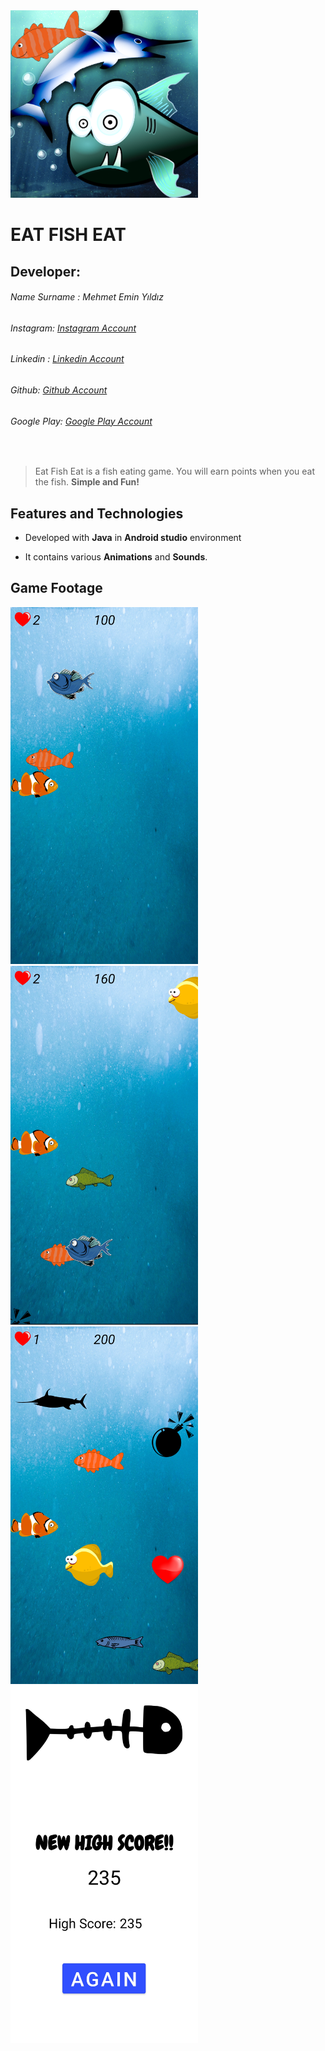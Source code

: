 <img src="https://github.com/mehmeteminyildiz/EatFishEat_Game/blob/main/SimpleFishGame_v2.png?raw=true" width="300"/>

# EAT FISH EAT
## Developer:
###### Name Surname : Mehmet Emin Yıldız
###### Instagram: [Instagram Account]
###### Linkedin : [Linkedin Account]
###### Github: [Github Account]
###### Google Play: [Google Play Account] 
&nbsp;
> Eat Fish Eat is a fish eating game. You will earn points when you eat the fish.
**Simple and Fun!**

## Features and Technologies
* Developed with **Java** in __Android studio__ environment
* It contains various **Animations** and **Sounds**.

   [Instagram Account]: <https://www.instagram.com/yldz.mehmetemin/>
   [Github Account]: <https://github.com/mehmeteminyildiz>
   [Linkedin Account]: <https://www.linkedin.com/in/yildizmehmetemin/>
   [Google Play Account]: <https://play.google.com/store/apps/dev?id=6782363722261399622>
   

## Game Footage
<img src="https://github.com/mehmeteminyildiz/EatFishEat_Game/blob/main/ss/ss1.jpg?raw=true" width="300"/>
<img src="https://github.com/mehmeteminyildiz/EatFishEat_Game/blob/main/ss/ss2.jpg?raw=true" width="300"/>
<img src="https://github.com/mehmeteminyildiz/EatFishEat_Game/blob/main/ss/ss4.jpg?raw=true" width="300"/>
<img src="https://github.com/mehmeteminyildiz/EatFishEat_Game/blob/main/ss5.jpg?raw=true" width="300"/>

